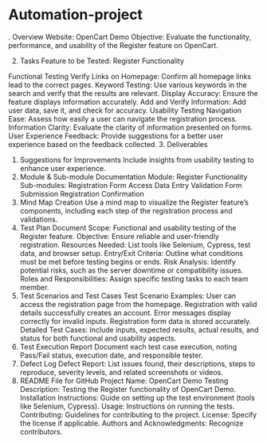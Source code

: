 # Automation-project
. Overview
Website: OpenCart Demo
Objective: Evaluate the functionality, performance, and usability of the Register feature on OpenCart.

2. Tasks
Feature to be Tested: Register Functionality

Functional Testing
Verify Links on Homepage: Confirm all homepage links lead to the correct pages.
Keyword Testing: Use various keywords in the search and verify that the results are relevant.
Display Accuracy: Ensure the feature displays information accurately.
Add and Verify Information: Add user data, save it, and check for accuracy.
Usability Testing
Navigation Ease: Assess how easily a user can navigate the registration process.
Information Clarity: Evaluate the clarity of information presented on forms.
User Experience Feedback: Provide suggestions for a better user experience based on the feedback collected.
3. Deliverables
1. Suggestions for Improvements
Include insights from usability testing to enhance user experience.
2. Module & Sub-module Documentation
Module: Register Functionality
Sub-modules:
Registration Form Access
Data Entry Validation
Form Submission
Registration Confirmation
3. Mind Map Creation
Use a mind map to visualize the Register feature’s components, including each step of the registration process and validations.
4. Test Plan Document
Scope: Functional and usability testing of the Register feature.
Objective: Ensure reliable and user-friendly registration.
Resources Needed: List tools like Selenium, Cypress, test data, and browser setup.
Entry/Exit Criteria: Outline what conditions must be met before testing begins or ends.
Risk Analysis: Identify potential risks, such as the server downtime or compatibility issues.
Roles and Responsibilities: Assign specific testing tasks to each team member.
5. Test Scenarios and Test Cases
Test Scenario Examples:
User can access the registration page from the homepage.
Registration with valid details successfully creates an account.
Error messages display correctly for invalid inputs.
Registration form data is stored accurately.
Detailed Test Cases: Include inputs, expected results, actual results, and status for both functional and usability aspects.
6. Test Execution Report
Document each test case execution, noting Pass/Fail status, execution date, and responsible tester.
7. Defect Log
Defect Report: List issues found, their descriptions, steps to reproduce, severity levels, and related screenshots or videos.
8. README File for GitHub
Project Name: OpenCart Demo Testing
Description: Testing the Register functionality of OpenCart Demo.
Installation Instructions: Guide on setting up the test environment (tools like Selenium, Cypress).
Usage: Instructions on running the tests.
Contributing: Guidelines for contributing to the project.
License: Specify the license if applicable.
Authors and Acknowledgments: Recognize contributors.
